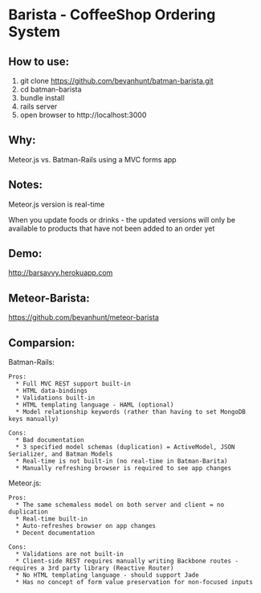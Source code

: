 # Barista - CoffeeShop Ordering System
## How to use:
  1. git clone https://github.com/bevanhunt/batman-barista.git
  2. cd batman-barista
  3. bundle install
  4. rails server
  5. open browser to http://localhost:3000

## Why:
  Meteor.js vs. Batman-Rails using a MVC forms app

## Notes: 
  Meteor.js version is real-time 
  
  When you update foods or drinks - the updated versions will only be available to products that have not been added to an order yet

## Demo:
  http://barsavvy.herokuapp.com

## Meteor-Barista:
  https://github.com/bevanhunt/meteor-barista

## Comparsion:
  Batman-Rails:
    
    Pros:
      * Full MVC REST support built-in
      * HTML data-bindings
      * Validations built-in
      * HTML templating language - HAML (optional)
      * Model relationship keywords (rather than having to set MongoDB keys manually)

    Cons: 
      * Bad documentation 
      * 3 specified model schemas (duplication) = ActiveModel, JSON Serializer, and Batman Models
      * Real-time is not built-in (no real-time in Batman-Barita)
      * Manually refreshing browser is required to see app changes
  
  Meteor.js:
  
    Pros:
      * The same schemaless model on both server and client = no duplication 
      * Real-time built-in 
      * Auto-refreshes browser on app changes 
      * Decent documentation
  
    Cons:
      * Validations are not built-in
      * Client-side REST requires manually writing Backbone routes - requires a 3rd party library (Reactive Router)
      * No HTML templating language - should support Jade 
      * Has no concept of form value preservation for non-focused inputs
